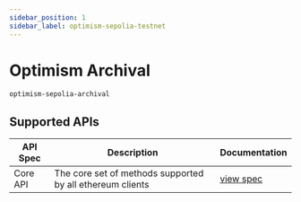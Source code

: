 ```yaml
---
sidebar_position: 1
sidebar_label: optimism-sepolia-testnet
---
```


# Optimism Archival

`optimism-sepolia-archival`

## Supported APIs

| API Spec | Description                                               | Documentation                  |
| -------- | --------------------------------------------------------- | ------------------------------ |
| Core API | The core set of methods supported by all ethereum clients | [view spec](../specs/core-api) |
